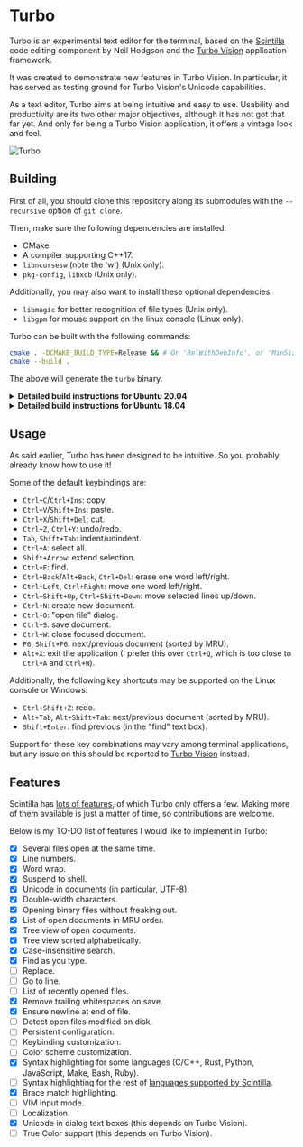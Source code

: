 # Turbo

Turbo is an experimental text editor for the terminal, based on the [Scintilla](https://www.scintilla.org/index.html) code editing component by Neil Hodgson and the [Turbo Vision](https://github.com/magiblot/tvision) application framework.

It was created to demonstrate new features in Turbo Vision. In particular, it has served as testing ground for Turbo Vision's Unicode capabilities.

As a text editor, Turbo aims at being intuitive and easy to use. Usability and productivity are its two other major objectives, although it has not got that far yet. And only for being a Turbo Vision application, it offers a vintage look and feel.

![Turbo](https://user-images.githubusercontent.com/20713561/89552632-b7053380-d80c-11ea-92e0-a8c30f80cd49.png)

## Building

First of all, you should clone this repository along its submodules with the `--recursive` option of `git clone`.

Then, make sure the following dependencies are installed:

* CMake.
* A compiler supporting C++17.
* `libncursesw` (note the 'w') (Unix only).
* `pkg-config`, `libxcb` (Unix only).

Additionally, you may also want to install these optional dependencies:

* `libmagic` for better recognition of file types (Unix only).
* `libgpm` for mouse support on the linux console (Linux only).

Turbo can be built with the following commands:

```sh
cmake . -DCMAKE_BUILD_TYPE=Release && # Or 'RelWithDebInfo', or 'MinSizeRel', or 'Debug'.
cmake --build .
```

The above will generate the `turbo` binary.

<details>
<summary><b>Detailed build instructions for Ubuntu 20.04</b></summary>

```sh
sudo apt update && sudo apt upgrade
sudo apt install build-essential cmake gettext-base git libgpm-dev libmagic-dev libncursesw5-dev libxcb1-dev pkg-config
git clone --recursive https://github.com/magiblot/turbo.git
cd turbo
cmake . -DCMAKE_BUILD_TYPE=Release
cmake --build . -- -j$(nproc) # Build Turbo.
sudo cp turbo /usr/local/bin/ # Install (optional).
```
</details>
<details>
<summary><b>Detailed build instructions for Ubuntu 18.04</b></summary>

```sh
sudo apt update && sudo apt upgrade
sudo apt install build-essential cmake g++-8 gettext-base git libgpm-dev libmagic-dev libncursesw5-dev libxcb1-dev pkg-config
git clone --recursive https://github.com/magiblot/turbo.git
cd turbo
CXX=g++-8 cmake . -DCMAKE_BUILD_TYPE=Release
cmake --build . -- -j$(nproc) # Build Turbo.
sudo cp turbo /usr/local/bin/ # Install (optional).
```
</details>

## Usage

As said earlier, Turbo has been designed to be intuitive. So you probably already know how to use it!

Some of the default keybindings are:

* `Ctrl+C`/`Ctrl+Ins`: copy.
* `Ctrl+V`/`Shift+Ins`: paste.
* `Ctrl+X`/`Shift+Del`: cut.
* `Ctrl+Z`, `Ctrl+Y`: undo/redo.
* `Tab`, `Shift+Tab`: indent/unindent.
* `Ctrl+A`: select all.
* `Shift+Arrow`: extend selection.
* `Ctrl+F`: find.
* `Ctrl+Back`/`Alt+Back`, `Ctrl+Del`: erase one word left/right.
* `Ctrl+Left`, `Ctrl+Right`: move one word left/right.
* `Ctrl+Shift+Up`, `Ctrl+Shift+Down`: move selected lines up/down.
* `Ctrl+N`: create new document.
* `Ctrl+O`: "open file" dialog.
* `Ctrl+S`: save document.
* `Ctrl+W`: close focused document.
* `F6`, `Shift+F6`: next/previous document (sorted by MRU).
* `Alt+X`: exit the application (I prefer this over `Ctrl+Q`, which is too close to `Ctrl+A` and `Ctrl+W`).

Additionally, the following key shortcuts may be supported on the Linux console or Windows:

* `Ctrl+Shift+Z`: redo.
* `Alt+Tab`, `Alt+Shift+Tab`: next/previous document (sorted by MRU).
* `Shift+Enter`: find previous (in the "find" text box).

Support for these key combinations may vary among terminal applications, but any issue on this should be reported to [Turbo Vision](https://github.com/magiblot/tvision/issues) instead.

## Features

Scintilla has [lots of features](https://www.scintilla.org/ScintillaDoc.html), of which Turbo only offers a few. Making more of them available is just a matter of time, so contributions are welcome.

Below is my TO-DO list of features I would like to implement in Turbo:

- [x] Several files open at the same time.
- [x] Line numbers.
- [x] Word wrap.
- [x] Suspend to shell.
- [x] Unicode in documents (in particular, UTF-8).
- [x] Double-width characters.
- [x] Opening binary files without freaking out.
- [x] List of open documents in MRU order.
- [x] Tree view of open documents.
- [x] Tree view sorted alphabetically.
- [x] Case-insensitive search.
- [x] Find as you type.
- [ ] Replace.
- [ ] Go to line.
- [ ] List of recently opened files.
- [x] Remove trailing whitespaces on save.
- [x] Ensure newline at end of file.
- [ ] Detect open files modified on disk.
- [ ] Persistent configuration.
- [ ] Keybinding customization.
- [ ] Color scheme customization.
- [x] Syntax highlighting for some languages (C/C++, Rust, Python, JavaScript, Make, Bash, Ruby).
- [ ] Syntax highlighting for the rest of [languages supported by Scintilla](https://github.com/RaiKoHoff/scintilla/blob/master/include/SciLexer.h).
- [x] Brace match highlighting.
- [ ] VIM input mode.
- [ ] Localization.
- [x] Unicode in dialog text boxes (this depends on Turbo Vision).
- [ ] True Color support (this depends on Turbo Vision).
